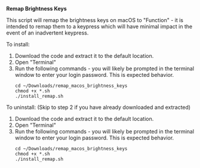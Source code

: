 **Remap Brightness Keys**

This script will remap the brightness keys on macOS to "Function" - it is intended to remap them to a keypress which will have minimal impact in the event of an inadvertent keypress.


To install:

1. Download the code and extract it to the default location.
2. Open "Terminal"
3. Run the following commands - you will likely be prompted in the terminal window to enter your login password. This is expected behavior.
   ```
   cd ~/Downloads/remap_macos_brightness_keys
   chmod +x *.sh
   ./install_remap.sh
   ```

To uninstall: (Skip to step 2 if you have already downloaded and extracted)

1. Download the code and extract it to the default location.
2. Open "Terminal"
3. Run the following commands - you will likely be prompted in the terminal window to enter your login password. This is expected behavior.
   ```
   cd ~/Downloads/remap_macos_brightness_keys
   chmod +x *.sh
   ./install_remap.sh
   ```
